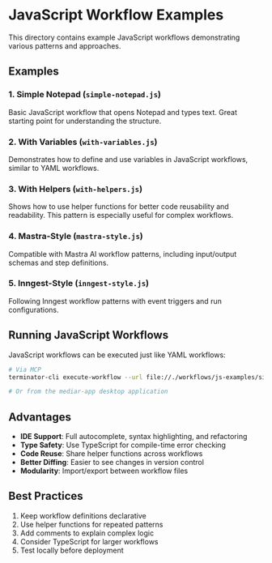 # JavaScript Workflow Examples

This directory contains example JavaScript workflows demonstrating various patterns and approaches.

## Examples

### 1. Simple Notepad (`simple-notepad.js`)
Basic JavaScript workflow that opens Notepad and types text. Great starting point for understanding the structure.

### 2. With Variables (`with-variables.js`)
Demonstrates how to define and use variables in JavaScript workflows, similar to YAML workflows.

### 3. With Helpers (`with-helpers.js`)
Shows how to use helper functions for better code reusability and readability. This pattern is especially useful for complex workflows.

### 4. Mastra-Style (`mastra-style.js`)
Compatible with Mastra AI workflow patterns, including input/output schemas and step definitions.

### 5. Inngest-Style (`inngest-style.js`)
Following Inngest workflow patterns with event triggers and run configurations.

## Running JavaScript Workflows

JavaScript workflows can be executed just like YAML workflows:

```bash
# Via MCP
terminator-cli execute-workflow --url file://./workflows/js-examples/simple-notepad.js

# Or from the mediar-app desktop application
```

## Advantages

- **IDE Support**: Full autocomplete, syntax highlighting, and refactoring
- **Type Safety**: Use TypeScript for compile-time error checking
- **Code Reuse**: Share helper functions across workflows
- **Better Diffing**: Easier to see changes in version control
- **Modularity**: Import/export between workflow files

## Best Practices

1. Keep workflow definitions declarative
2. Use helper functions for repeated patterns
3. Add comments to explain complex logic
4. Consider TypeScript for larger workflows
5. Test locally before deployment
